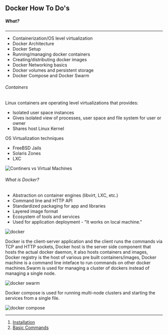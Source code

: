 ## Docker How To Do's

##### What?
----------------

- Containerization/OS level virtualization
- Docker Architecture
- Docker Setup
- Running/managing docker containers
- Creating/distributing docker images
- Docker Networking basics
- Docker volumes and persistent storage
- Docker Compose and Docker Swarm

###### Containers

Linux containers are operating level virtualizations that provides:

- Isolated user space instances
- Gives isolated view of processes, user space and file system for user or owner
- Shares host Linux Kernel

OS Virtualization techniques

- FreeBSD Jails
- Solaris Zones
- LXC

![Continers vs Virtual Machines](https://github.com/tenthdoctor/DockerToDos/blob/img/VirtualMachinesVsContainers.png?raw=true)

###### What is Docker?

- Abstraction on container engines (libvirt, LXC, etc.)
- Command line and HTTP API
- Standardized packaging for app and libraries
- Layered image format
- Ecosystem of tools and services
- Used for application deployment - "It works on local machine."

![docker](https://github.com/tenthdoctor/DockerToDos/blob/img/Docker.png?raw=true)

Docker is the client-server application and the client runs the commands via TCP and HTTP sockets, Docker host is the server side component that hosts the  actual docker daemon, it also hosts containers and images, Docker registry is the host of various pre built containers/images, Docker machine is a command line inteface to run commands on other docker machines.Swarm is used for managing a cluster of dockers instead of managing a single node.

![docker swarm](https://github.com/tenthdoctor/DockerToDos/blob/img/Swarm.png?raw=true)

Docker compose is used for running multi-node clusters and starting the services from a single file.

![docker compose](https://github.com/tenthdoctor/DockerToDos/blob/img/Compose.png?raw=true)

-----------------------------------------

1. [Installation](https://github.com/tenthdoctor/DockerToDos/blob/master/Installation.md)
2. [Basic Commands](https://github.com/tenthdoctor/DockerToDos/blob/master/BasicCommands.md)

